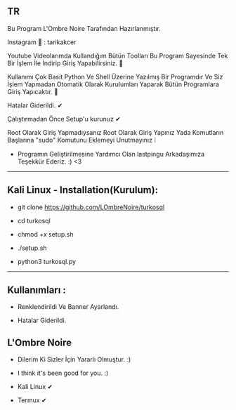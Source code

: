 TR
--
Bu Program L'Ombre Noire Tarafından Hazırlanmıştır.

Instagram 📸 : tarikakcer

Youtube Videolarımda Kullandığım Bütün Toolları Bu Program Sayesinde Tek Bir İşlem İle İndirip Giriş Yapabilirsiniz. 💯

Kullanımı Çok Basit Python Ve Shell Üzerine Yazılmış Bir Programdır Ve Siz İşlem Yapmadan Otomatik Olarak Kurulumları Yaparak Bütün Programlara Giriş Yapıcaktır. 💯

Hatalar Giderildi. ✔

Çalıştırmadan Önce Setup'u kurunuz ✔

Root Olarak Giriş Yapmadıysanız Root Olarak Giriş Yapınız Yada Komutların Başlarına "sudo" Komutunu Eklemeyi Unutmayınız ❕

- Programın Geliştirilmesine Yardımcı Olan lastpingu Arkadaşımıza Teşekkür Ederiz. :) <3


--------------------------------------------------------------------------

Kali Linux - Installation(Kurulum):
--
- git clone https://github.com/LOmbreNoire/turkosql

- cd turkosql

- chmod +x setup.sh

- ./setup.sh

- python3 turkosql.py
--------------------------------------------------------------------------

Kullanımları :
----
-  Renklendirildi Ve Banner Ayarlandı.    

- Hatalar Giderildi.

L'Ombre Noire
---

- Dilerim Ki Sizler İçin Yararlı Olmuştur. :)

- I think it's been good for you. :)

- Kali Linux ✔

- Termux ✔

